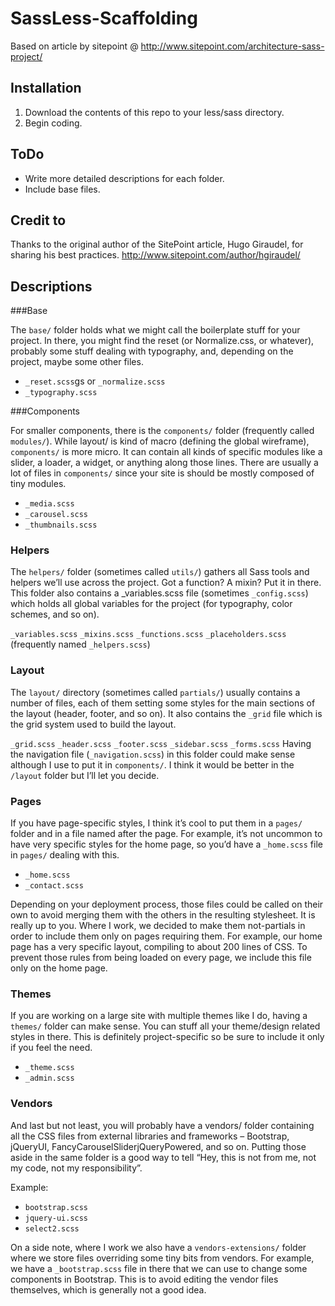 # SassLess-Scaffolding

Based on article by sitepoint @ http://www.sitepoint.com/architecture-sass-project/

## Installation

1. Download the contents of this repo to your less/sass directory.
2. Begin coding.

## ToDo

* Write more detailed descriptions for each folder.
* Include base files.

## Credit to
Thanks to the original author of the SitePoint article, Hugo Giraudel, for sharing his best practices. http://www.sitepoint.com/author/hgiraudel/

## Descriptions

###Base

The `base/` folder holds what we might call the boilerplate stuff for your project. In there, you might find the reset (or Normalize.css, or whatever), probably some stuff dealing with typography, and, depending on the project, maybe some other files.

* `_reset.scss`gs or `_normalize.scss`
* `_typography.scss`

###Components

For smaller components, there is the `components/` folder (frequently called `modules/`). While layout/ is kind of macro (defining the global wireframe), `components/` is more micro. It can contain all kinds of specific modules like a slider, a loader, a widget, or anything along those lines. There are usually a lot of files in `components/` since your site is should be mostly composed of tiny modules.

* `_media.scss`
* `_carousel.scss`
* `_thumbnails.scss`

### Helpers

The `helpers/` folder (sometimes called `utils/`) gathers all Sass tools and helpers we’ll use across the project. Got a function? A mixin? Put it in there. This folder also contains a _variables.scss file (sometimes `_config.scss`) which holds all global variables for the project (for typography, color schemes, and so on).

`_variables.scss`
`_mixins.scss`
`_functions.scss`
`_placeholders.scss` (frequently named `_helpers.scss`)


### Layout

The `layout/` directory (sometimes called `partials/`) usually contains a number of files, each of them setting some styles for the main sections of the layout (header, footer, and so on). It also contains the `_grid` file which is the grid system used to build the layout.

`_grid.scss`
`_header.scss`
`_footer.scss`
`_sidebar.scss`
`_forms.scss`
Having the navigation file (`_navigation.scss`) in this folder could make sense although I use to put it in `components/`. I think it would be better in the `/layout` folder but I’ll let you decide.

### Pages

If you have page-specific styles, I think it’s cool to put them in a `pages/` folder and in a file named after the page. For example, it’s not uncommon to have very specific styles for the home page, so you’d have a `_home.scss` file in `pages/` dealing with this.

* `_home.scss`
* `_contact.scss`

Depending on your deployment process, those files could be called on their own to avoid merging them with the others in the resulting stylesheet. It is really up to you. Where I work, we decided to make them not-partials in order to include them only on pages requiring them. For example, our home page has a very specific layout, compiling to about 200 lines of CSS. To prevent those rules from being loaded on every page, we include this file only on the home page.

### Themes

If you are working on a large site with multiple themes like I do, having a `themes/` folder can make sense. You can stuff all your theme/design related styles in there. This is definitely project-specific so be sure to include it only if you feel the need.

* `_theme.scss`
* `_admin.scss`

### Vendors

And last but not least, you will probably have a vendors/ folder containing all the CSS files from external libraries and frameworks – Bootstrap, jQueryUI, FancyCarouselSliderjQueryPowered, and so on. Putting those aside in the same folder is a good way to tell “Hey, this is not from me, not my code, not my responsibility”.

Example:

* `bootstrap.scss`
* `jquery-ui.scss`
* `select2.scss`

On a side note, where I work we also have a `vendors-extensions/` folder where we store files overriding some tiny bits from vendors. For example, we have a `_bootstrap.scss` file in there that we can use to change some components in Bootstrap. This is to avoid editing the vendor files themselves, which is generally not a good idea.
